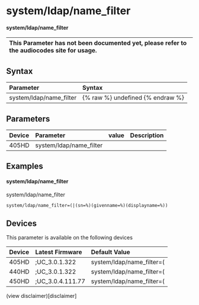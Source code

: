 ﻿---
description: system/ldap/name_filter
search:
    keywords: ['system','ldap','name_filter']
---

# system/ldap/name_filter

#### system/ldap/name_filter


| This Parameter has not been documented yet, please refer to the audiocodes site for usage.  |
| :--- |

## Syntax
| Parameter | Syntax |
| :--- | :--- |
|system/ldap/name_filter | {% raw %} undefined {% endraw %} |

## Parameters
|Device|Parameter|value|Description|
|:---|:---|:---|:---|
| 405HD | system/ldap/name_filter |  |  |

## Examples
#### system/ldap/name_filter

system/ldap/name_filter

```
system/ldap/name_filter=(|(sn=%)(givenname=%)(displayname=%))
```

## Devices
This parameter is available on the following devices

| Device | Latest Firmware | Default Value |
|:---|:---|:---|
| 405HD | ;UC_3.0.1.322 | system/ldap/name_filter=(|(sn 
| 440HD | ;UC_3.0.1.322 | system/ldap/name_filter=(|(sn 
| 450HD | ;UC_3.0.4.111.77 | system/ldap/name_filter=(|(sn 

(view disclaimer)[disclaimer]
